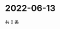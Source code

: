 # 2022-06-13

共 0 条

<!-- BEGIN WEIBO -->
<!-- 最后更新时间 Mon Jun 13 2022 12:34:15 GMT+0800 (China Standard Time) -->

<!-- END WEIBO -->
